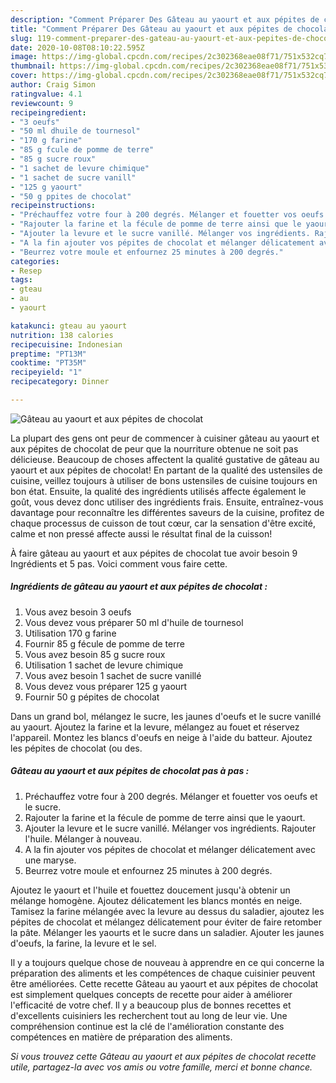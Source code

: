```yaml
---
description: "Comment Préparer Des Gâteau au yaourt et aux pépites de chocolat"
title: "Comment Préparer Des Gâteau au yaourt et aux pépites de chocolat"
slug: 119-comment-preparer-des-gateau-au-yaourt-et-aux-pepites-de-chocolat
date: 2020-10-08T08:10:22.595Z
image: https://img-global.cpcdn.com/recipes/2c302368eae08f71/751x532cq70/gateau-au-yaourt-et-aux-pepites-de-chocolat-photo-principale-de-la-recette.jpg
thumbnail: https://img-global.cpcdn.com/recipes/2c302368eae08f71/751x532cq70/gateau-au-yaourt-et-aux-pepites-de-chocolat-photo-principale-de-la-recette.jpg
cover: https://img-global.cpcdn.com/recipes/2c302368eae08f71/751x532cq70/gateau-au-yaourt-et-aux-pepites-de-chocolat-photo-principale-de-la-recette.jpg
author: Craig Simon
ratingvalue: 4.1
reviewcount: 9
recipeingredient:
- "3 oeufs"
- "50 ml dhuile de tournesol"
- "170 g farine"
- "85 g fcule de pomme de terre"
- "85 g sucre roux"
- "1 sachet de levure chimique"
- "1 sachet de sucre vanill"
- "125 g yaourt"
- "50 g ppites de chocolat"
recipeinstructions:
- "Préchauffez votre four à 200 degrés. Mélanger et fouetter vos oeufs et le sucre."
- "Rajouter la farine et la fécule de pomme de terre ainsi que le yaourt."
- "Ajouter la levure et le sucre vanillé. Mélanger vos ingrédients. Rajouter l&#39;huile. Mélanger à nouveau."
- "A la fin ajouter vos pépites de chocolat et mélanger délicatement avec une maryse."
- "Beurrez votre moule et enfournez 25 minutes à 200 degrés."
categories:
- Resep
tags:
- gteau
- au
- yaourt

katakunci: gteau au yaourt 
nutrition: 138 calories
recipecuisine: Indonesian
preptime: "PT13M"
cooktime: "PT35M"
recipeyield: "1"
recipecategory: Dinner

---
```



![Gâteau au yaourt et aux pépites de chocolat](https://img-global.cpcdn.com/recipes/2c302368eae08f71/751x532cq70/gateau-au-yaourt-et-aux-pepites-de-chocolat-photo-principale-de-la-recette.jpg)

La plupart des gens ont peur de commencer à cuisiner gâteau au yaourt et aux pépites de chocolat de peur que la nourriture obtenue ne soit pas délicieuse. Beaucoup de choses affectent la qualité gustative de gâteau au yaourt et aux pépites de chocolat! En partant de la qualité des ustensiles de cuisine, veillez toujours à utiliser de bons ustensiles de cuisine toujours en bon état. Ensuite, la qualité des ingrédients utilisés affecte également le goût, vous devez donc utiliser des ingrédients frais. Ensuite, entraînez-vous davantage pour reconnaître les différentes saveurs de la cuisine, profitez de chaque processus de cuisson de tout cœur, car la sensation d'être excité, calme et non pressé affecte aussi le résultat final de la cuisson!

<!--inarticleads1-->

À faire gâteau au yaourt et aux pépites de chocolat tue avoir besoin 9 Ingrédients et 5 pas. Voici comment vous faire cette.

##### Ingrédients de gâteau au yaourt et aux pépites de chocolat :

1. Vous avez besoin 3 oeufs
1. Vous devez vous préparer 50 ml d&#39;huile de tournesol
1. Utilisation 170 g farine
1. Fournir 85 g fécule de pomme de terre
1. Vous avez besoin 85 g sucre roux
1. Utilisation 1 sachet de levure chimique
1. Vous avez besoin 1 sachet de sucre vanillé
1. Vous devez vous préparer 125 g yaourt
1. Fournir 50 g pépites de chocolat


Dans un grand bol, mélangez le sucre, les jaunes d&#39;oeufs et le sucre vanillé au yaourt. Ajoutez la farine et la levure, mélangez au fouet et réservez l&#39;appareil. Montez les blancs d&#39;oeufs en neige à l&#39;aide du batteur. Ajoutez les pépites de chocolat (ou des. 

<!--inarticleads2-->

##### Gâteau au yaourt et aux pépites de chocolat pas à pas :

1. Préchauffez votre four à 200 degrés. Mélanger et fouetter vos oeufs et le sucre.
1. Rajouter la farine et la fécule de pomme de terre ainsi que le yaourt.
1. Ajouter la levure et le sucre vanillé. Mélanger vos ingrédients. Rajouter l&#39;huile. Mélanger à nouveau.
1. A la fin ajouter vos pépites de chocolat et mélanger délicatement avec une maryse.
1. Beurrez votre moule et enfournez 25 minutes à 200 degrés.


Ajoutez le yaourt et l&#39;huile et fouettez doucement jusqu&#39;à obtenir un mélange homogène. Ajoutez délicatement les blancs montés en neige. Tamisez la farine mélangée avec la levure au dessus du saladier, ajoutez les pépites de chocolat et mélangez délicatement pour éviter de faire retomber la pâte. Mélanger les yaourts et le sucre dans un saladier. Ajouter les jaunes d&#39;oeufs, la farine, la levure et le sel. 

<!--inarticleads1-->

<p>
Il y a toujours quelque chose de nouveau à apprendre en ce qui concerne la préparation des aliments et les compétences de chaque cuisinier peuvent être améliorées. Cette recette Gâteau au yaourt et aux pépites de chocolat est simplement quelques concepts de recette pour aider à améliorer l'efficacité de votre chef. Il y a beaucoup plus de bonnes recettes et d'excellents cuisiniers les recherchent tout au long de leur vie. Une compréhension continue est la clé de l'amélioration constante des compétences en matière de préparation des aliments.
</p>

<p>
<i>Si vous trouvez cette Gâteau au yaourt et aux pépites de chocolat recette utile, partagez-la avec vos amis ou votre famille, merci et bonne chance.</i>
</p>
